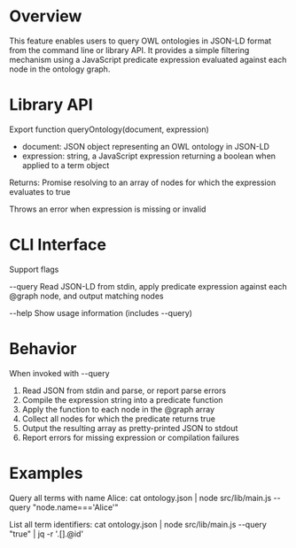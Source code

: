# Overview

This feature enables users to query OWL ontologies in JSON-LD format from the command line or library API. It provides a simple filtering mechanism using a JavaScript predicate expression evaluated against each node in the ontology graph.

# Library API

Export function queryOntology(document, expression)

- document: JSON object representing an OWL ontology in JSON-LD
- expression: string, a JavaScript expression returning a boolean when applied to a term object

Returns: Promise resolving to an array of nodes for which the expression evaluates to true

Throws an error when expression is missing or invalid

# CLI Interface

Support flags

--query <expression>     Read JSON-LD from stdin, apply predicate expression against each @graph node, and output matching nodes

--help                   Show usage information (includes --query)

# Behavior

When invoked with --query
1. Read JSON from stdin and parse, or report parse errors
2. Compile the expression string into a predicate function
3. Apply the function to each node in the @graph array
4. Collect all nodes for which the predicate returns true
5. Output the resulting array as pretty-printed JSON to stdout
6. Report errors for missing expression or compilation failures

# Examples

Query all terms with name Alice:
cat ontology.json | node src/lib/main.js --query "node.name==='Alice'"

List all term identifiers:
cat ontology.json | node src/lib/main.js --query "true" | jq -r '.[].@id'
